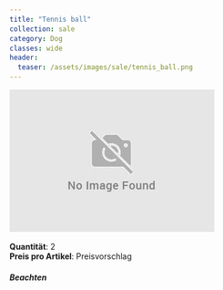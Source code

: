 ```yaml
---
title: "Tennis ball"
collection: sale
category: Dog
classes: wide
header: 
  teaser: /assets/images/sale/tennis_ball.png
---
```




<img src="/assets/images/sale/tennis_ball.png" alt="Tennis ball">

   **Quantität**: 2  
   **Preis pro Artikel**: Preisvorschlag  

##### Beachten
